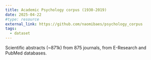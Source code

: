 ```yaml
---
title: Academic Psychology corpus (1930-2019)
date: 2025-04-22
#type: resource
external_link: https://github.com/naomibaes/psychology_corpus
tags:
  - dataset
---
```


Scientific abstracts (~871k) from 875 journals, from E-Research and PubMed databases.

<!--more-->
